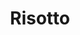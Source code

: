 ---
layout: recette
categories: [recettes]
hidden: true
lang: fr
sitemap: false
title: Risotto
type: sel
recettes:
  Champignons-Pancetta:
    yield: 2
    yieldType: personnes
    ingredients: 
      - nom: champignons
      - nom: ail
        qte: 2
        unite: gousses
      - nom: oignon
        qte: 1
      - nom: pancetta
      - nom: riz arborio
        qte: 130
        unite: gr
      - nom: vin blanc
        qte: 50
        unite: mL
      - nom: bouillon
        qte: 500
        unite: mL
        variable: true
      - nom: crème fraîche
        qte: 2
        unite: cuillères à café
      - nom: parmesan
    etapes:
      - label: Préparation
        details:
          - Émincer finement les champignons, l'ail et l'oignon
          - Détailler la pancetta
          - Faire revenir la pancetta
          - Réserver
          - Faire revenir l'oignon
          - Ajouter le riz. Cuire quelques minutes 
          - Déglacer avec le vin blanc
          - Ajouter les champignons et l'ail. Cuire quelques minutes 
          - Ajouter progressivement du bouillon à chaque fois qu'il en reste peu
          - Ajouter la crème fraîche. Cuire quelques minutes
          - Ajouter le parmesan. Mélanger
          - Servir
---
